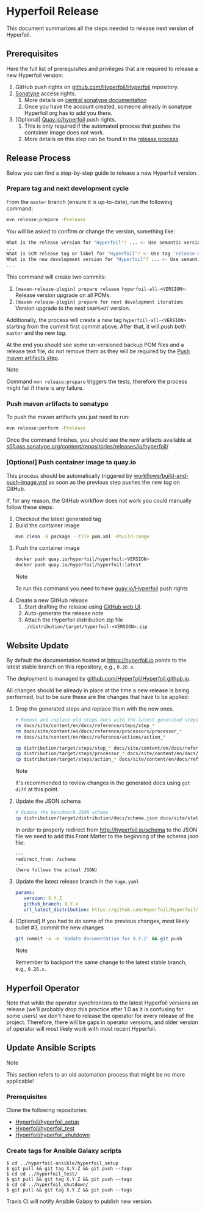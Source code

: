 # Hyperfoil Release

This document summarizes all the steps needed to release next version of Hyperfoil.

## Prerequisites

Here the full list of prerequisites and privileges that are required to release a new Hyperfoil version:

1. GitHub push rights on [github.com/Hyperfoil/Hyperfoil](https://github.com/Hyperfoil/Hyperfoil) repository.
2. [Sonatype](https://s01.oss.sonatype.org) access rights.
   1. More details on [central sonatype documentation](https://central.sonatype.org/register/legacy/)
   2. Once you have the account created, someone already in sonatype Hyperfoil org has to add you there.
3. [Optional] [Quay.io/hyperfoil](https://quay.io/organization/hyperfoil) push rights.
   1. This is only required if the automated process that pushes the container image does not work.
   2. More details on this step can be found in the [release process](#release-process).

## Release Process

Below you can find a step-by-step guide to release a new Hyperfoil version.

### Prepare tag and next development cycle

From the `master` branch (ensure it is up-to-date), run the following command:
```bash
mvn release:prepare -Prelease
```

You will be asked to confirm or change the version, something like:
```bash
What is the release version for "Hyperfoil"? ... <- Use semantic version (X.Y.Z), default guessed by Maven works.
...
What is SCM release tag or label for "Hyperfoil"? <- Use tag 'release-X.Y.Z'
What is the new development version for "Hyperfoil"? ... <- Use semantic version (X.Y.Z) with -SNAPSHOT suffix
...
```

This command will create two commits:
1. `[maven-release-plugin] prepare release hyperfoil-all-<VERSION>`: Release version upgrade on all POMs.
2. `[maven-release-plugin] prepare for next development iteration`: Version upgrade to the next `SNAPSHOT` version.

Additionally, the process will create a new tag `hyperfoil-all-<VERSION>` starting from the commit first commit above.
After that, it will push both `master` and the new _tag_.

At the end you should see some un-versioned backup POM files and a release text file, do not remove them as they will
be required by the [Push maven artifacts step](#push-maven-artifacts-to-sonatype).

> [!NOTE]
> Command `mvn release:prepare` triggers the tests, therefore the process might fail if there is any failure.

### Push maven artifacts to sonatype

To push the maven artifacts you just need to run:
```bash
mvn release:perform -Prelease
```

Once the command finishes, you should see the new artifacts available at [s01.oss.sonatype.org/content/repositories/releases/io/hyperfoil/](https://s01.oss.sonatype.org/content/repositories/releases/io/hyperfoil/)

### [Optional] Push container image to quay.io

This process should be automatically triggered by [workflows/build-and-push-image.yml](https://github.com/Hyperfoil/Hyperfoil/blob/226c7ce15f55d4bbd5964ff6b1855d21c36be91d/.github/workflows/build-and-push-image.yml)
as soon as the previous step pushes the new _tag_ on GitHub.

If, for any reason, the GitHub workflow does not work you could manually follow these steps:

1. Checkout the latest generated tag
2. Build the container image
   ```bash
   mvn clean -B package --file pom.xml -Pbuild-image
   ```
3. Push the container image
   ```bash
   docker push quay.io/hyperfoil/hyperfoil:<VERSION>
   docker push quay.io/hyperfoil/hyperfoil:latest
   ```
   > [!NOTE]
   > To run this command you need to have [quay.io/Hyperfoil](https://quay.io/organization/hyperfoil) push rights
4. Create a new GitHub release
   1. Start drafting the release using [GitHub web UI](https://github.com/Hyperfoil/Hyperfoil/releases/new).
   2. Auto-generate the release note
   3. Attach the Hyperfoil distribution zip file `./distribution/target/hyperfoil-<VERSION>.zip`

## Website Update

By default the documentation hosted at https://hyperfoil.io points to the latest stable branch on this repository, e.g., `0.26.x`.

The deployment is managed by [github.com/Hyperfoil/Hyperfoil.github.io](https://github.com/Hyperfoil/Hyperfoil.github.io).


All changes should be already in place at the time a new release is being performed, but to be sure these are the changes that have to be applied:

1. Drop the generated steps and replace them with the new ones.

   ```bash
   # Remove and replace old steps docs with the latest generated steps files
   rm docs/site/content/en/docs/reference/steps/step_*
   rm docs/site/content/en/docs/reference/processors/processor_*
   rm docs/site/content/en/docs/reference/actions/action_*

   cp distribution/target/steps/step_* docs/site/content/en/docs/reference/steps
   cp distribution/target/steps/processor_* docs/site/content/en/docs/reference/processors
   cp distribution/target/steps/action_* docs/site/content/en/docs/reference/actions
   ```
   > [!NOTE]
   > It's recommended to review changes in the generated docs using `git diff` at this point.

2. Update the JSON schema
   ```bash
   # Update the benchmark JSON schema
   cp distribution/target/distribution/docs/schema.json docs/site/static/schema.json
   ```

   In order to properly redirect from http://hyperfoil.io/schema to the JSON file we need to add this Front Matter to the 
   beginning of the schema.json file:

   ```
   ---
   redirect_from: /schema
   ---
   (here follows the actual JSON)
   ```

3. Update the latest release branch in the `hugo.yaml`
   
   ```yaml
   params:
      version: X.Y.Z
      github_branch: X.Y.x
      url_latest_distribution: https://github.com/Hyperfoil/Hyperfoil/releases/download/hyperfoil-all-X.Y.Z/hyperfoil-X.Y.Z.zip
   ```

4. [Optional] If you had to do some of the previous changes, most likely bullet #3, commit the new changes
   ```sh
   git commit -a -m 'Update documentation for X.Y.Z' && git push
   ```

   > [!NOTE]
   > Remember to backport the same change to the latest stable branch, e.g., `0.26.x`.

## Hyperfoil Operator

Note that while the operator synchronizes to the latest Hyperfoil versions on release (we'll probably drop this practice
after 1.0 as it is confusing for some users) we don't have to release the operator for every release of the project.
Therefore, there will be gaps in operator versions, and older version of operator will most likely work with most recent
Hyperfoil.

## Update Ansible Scripts

> [!NOTE]
> This section refers to an old automation process that might be no more applicable!

### Prerequisites

Clone the following repositories:
- [Hyperfoil/hyperfoil_setup](https://github.com/Hyperfoil/hyperfoil_setup)
- [Hyperfoil/hyperfoil_test](https://github.com/Hyperfoil/hyperfoil_test)
- [Hyperfoil/hyperfoil_shutdown](https://github.com/Hyperfoil/hyperfoil_shutdown)

### Create tags for Ansible Galaxy scripts
```
$ cd ../hyperfoil-ansible/hyperfoil_setup
$ git pull && git tag X.Y.Z && git push --tags
$ cd cd ../hyperfoil_test/
$ git pull && git tag X.Y.Z && git push --tags
$ cd cd ../hyperfoil_shutdown/
$ git pull && git tag X.Y.Z && git push --tags
```

Travis CI will notify Ansible Galaxy to publish new version.